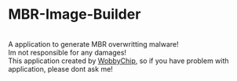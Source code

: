 # MBR-Image-Builder
<br /> A application to generate MBR overwritting malware!
<br /> Im not responsible for any damages!
<br />
This application created by [WobbyChip](
https://youtube.com/c/WobbyChip), so if you have problem with application, please dont ask me!
